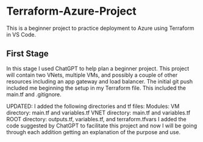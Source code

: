 # Terraform-Azure-Project
This is a beginner project to practice deployment to Azure using Terraform in VS Code. 

## First Stage
In this stage I used ChatGPT to help plan a beginner project. This project will contain two VNets, multiple VMs, and possibly a couple of other resources including an app gateway and load balancer. The initial git push included me beginning the setup in my Terraform file. This included the main.tf and .gitignore. 

UPDATED: I added the following directories and tf files:
            Modules:
                VM directory: main.tf and variables.tf
                VNET directory: main.tf and variables.tf
            ROOT directory: outputs.tf, variables.tf, and terraform.tfvars
        I added the code suggested by ChatGPT to facilitate this project and now I will be going through each addition getting an explanation of the purpose and use. 